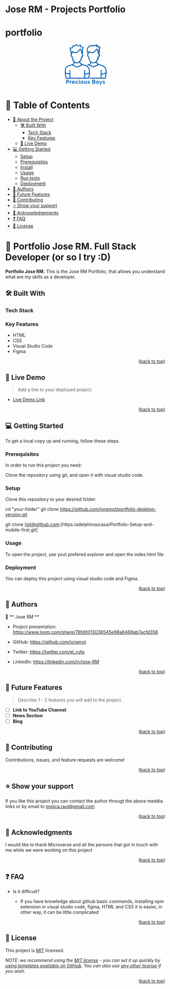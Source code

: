 
# Jose RM - Projects Portfolio

# portfolio
<a name="readme-top"></a>

<!--
HOW TO USE:
This is an example of how you may give instructions on setting up your project locally.

Modify this file to match your project and remove sections that don't apply.

REQUIRED SECTIONS:
- Table of Contents
- About the Project
  - Built With
  - Live Demo
- Getting Started
- Authors
- Future Features
- Contributing
- Show your support
- Acknowledgements
- License

OPTIONAL SECTIONS:
- FAQ

After you're finished please remove all the comments and instructions!
-->


<div align="center">
  <!-- You are encouraged to replace this logo with your own! Otherwise you can also remove it. -->
  <img src="Logo_PreciousBoys.png" alt="logo" width="140"  height="auto" />
  <br/>


</div>

<!-- TABLE OF CONTENTS -->


# 📗 Table of Contents

- [📖 About the Project](#about-project)
  - [🛠 Built With](#built-with)
    - [Tech Stack](#tech-stack)
    - [Key Features](#key-features)
  - [🚀 Live Demo](#live-demo)
- [💻 Getting Started](#getting-started)
  - [Setup](#setup)
  - [Prerequisites](#prerequisites)
  - [Install](#install)
  - [Usage](#usage)
  - [Run tests](#run-tests)
  - [Deployment](#triangular_flag_on_post-deployment)
- [👥 Authors](#authors)
- [🔭 Future Features](#future-features)
- [🤝 Contributing](#contributing)
- [⭐️ Show your support](#support)
- [🙏 Acknowledgements](#acknowledgements)
- [❓ FAQ](#faq)
- [📝 License](#license)


# 📖 **Portfolio Jose RM. Full Stack Developer** (or so I try :D) <a name="about-project"></a>

**Portfolio Jose RM.** This is the Jose RM Portfolio, that allows you understand what are my skills as a developer.

## 🛠 Built With <a name="Visual Studio Code"></a>

### Tech Stack <a name="Viual Studio Code"></a>

### Key Features <a name="key-features"></a>

- HTML
- CSS
- Visual Studio Code 
- Figma

<p align="right">(<a href="#readme-top">back to top</a>)</p>

<!-- LIVE DEMO -->

## 🚀 Live Demo <a name="live-demo"></a>

> Add a link to your deployed project.
- [Live Demo Link](https://joramot.github.io/portfolio-desktop-version/)

<p align="right">(<a href="#readme-top">back to top</a>)</p>



## 💻 Getting Started <a name="getting-started"></a>


To get a local copy up and running, follow these steps.

### Prerequisites

In order to run this project you need:

Clone the repository using git, and open it with visual studio code.

### Setup

Clone this repository to your desired folder:

  cd "your-folder"
  git clone https://github.com/joramot/portfolio-desktop-version.git

  git clone [git@github.com:[https:/adelphinsucasa/Portfolio-Setup-and-mobile-first.git]


### Usage

To open the project, use yout prefered explorer and open the index.html file 


### Deployment

You can deploy this project using visual studio code and Figma.

<p align="right">(<a href="#readme-top">back to top</a>)</p>



## 👥 Authors <a name="authors"></a>


👤 ** Jose RM **

- Project presentation: https://www.loom.com/share/76fd0013036545e98a6468ab7acfd356

- GitHub: https://github.com/joramot
- Twitter: https://twitter.com/el_rulis
- LinkedIn: https://linkedin.com/in/jose-RM

<p align="right">(<a href="#readme-top">back to top</a>)</p>



## 🔭 Future Features <a name="future-features"></a>

> Describe 1 - 3 features you will add to the project.
- [ ] **Link to YouTube Channel**
- [ ] **News Section**
- [ ] **Blog**

<p align="right">(<a href="#readme-top">back to top</a>)</p>

<!-- CONTRIBUTING -->


## 🤝 Contributing <a name="contributing"></a>

Contributions, issues, and feature requests are welcome!

<p align="right">(<a href="#readme-top">back to top</a>)</p>


## ⭐️ Show your support <a name="support"></a>

If you like this project you can contact the author througt the above meddia links or by email to mojica.raul@gmail.com

<p align="right">(<a href="#readme-top">back to top</a>)</p>



## 🙏 Acknowledgments <a name="acknowledgements"></a>

I would like to thank Microverse and all the persons that got in touch with me while we were working on this project

<p align="right">(<a href="#readme-top">back to top</a>)</p>


## ❓ FAQ <a name="faq"></a>

- Is it difficult?

  - If you have knowledge about github basic commands, installing npm extension in visual studio code, figma, HTML and CSS it is easier, in other way, it can be little complicated

<p align="right">(<a href="#readme-top">back to top</a>)</p>


## 📝 License <a name="license"></a>

This project is [MIT](./LICENSE) licensed.

_NOTE: we recommend using the [MIT license](https://choosealicense.com/licenses/mit/) - you can set it up quickly by [using templates available on GitHub](https://docs.github.com/en/communities/setting-up-your-project-for-healthy-contributions/adding-a-license-to-a-repository). You can also use [any other license](https://choosealicense.com/licenses/) if you wish._

<p align="right">(<a href="#readme-top">back to top</a>)</p>
